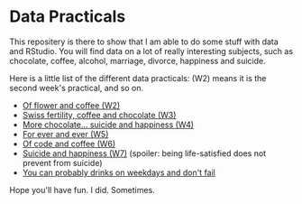 # Data Practicals

This repositery is there to show that I am able to do some stuff with data and RStudio.
You will find data on a lot of really interesting subjects, such as chocolate, coffee, alcohol, marriage, divorce, happiness and suicide.

Here is a little list of the different data practicals: (W2) means it is the second week's practical, and so on.

+ [Of flower and coffee (W2)](https://github.com/elisasimon/CognitiveScience_DATAPRACTICALS/blob/main/W2.md)
+ [Swiss fertility, coffee and chocolate (W3)](https://github.com/elisasimon/CognitiveScience_DATAPRACTICALS/blob/main/W3.md)
+ [More chocolate... suicide and happiness (W4)](https://github.com/elisasimon/CognitiveScience_DATAPRACTICALS/blob/main/W4.md)
+ [For ever and ever (W5)](https://github.com/elisasimon/CognitiveScience_DATAPRACTICALS/blob/main/W5.md)
+ [Of code and coffee (W6)](https://github.com/elisasimon/CognitiveScience_DATAPRACTICALS/blob/main/W6.md)
+ [Suicide and happiness (W7)](https://github.com/elisasimon/CognitiveScience_DATAPRACTICALS/blob/main/W7.md) (spoiler: being life-satisfied does not prevent from suicide)
+ [You can probably drinks on weekdays and don't fail](https://github.com/elisasimon/CognitiveScience_DATAPRACTICALS/blob/main/W8.md)

Hope you'll have fun. I did. Sometimes.
